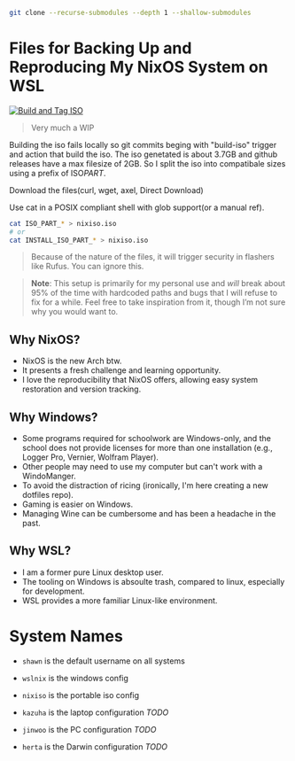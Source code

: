 ```bash
git clone --recurse-submodules --depth 1 --shallow-submodules
```

# Files for Backing Up and Reproducing My NixOS System on WSL

[![Build and Tag ISO](https://github.com/PandeCode/dotnix/actions/workflows/build_iso.yml/badge.svg)](https://github.com/PandeCode/dotnix/actions/workflows/build_iso.yml)

> Very much a WIP

Building the iso fails locally so git commits beging with "build-iso" trigger and action that build the iso.
The iso genetated is about 3.7GB and github releases have a max filesize of 2GB.
So I split the iso into compatibale sizes using a prefix of ISO*PART*.

Download the files(curl, wget, axel, Direct Download)

Use cat in a POSIX compliant shell with glob support(or a manual ref).

```bash
cat ISO_PART_* > nixiso.iso
# or
cat INSTALL_ISO_PART_* > nixiso.iso
```

> Because of the nature of the files, it will trigger security in flashers like Rufus. You can ignore this.

> **Note**: This setup is primarily for my personal use and _will_ break about 95% of the time with hardcoded paths and bugs that I will refuse to fix for a while. Feel free to take inspiration from it, though I’m not sure why you would want to.

## Why NixOS?

- NixOS is the new Arch btw.
- It presents a fresh challenge and learning opportunity.
- I love the reproducibility that NixOS offers, allowing easy system restoration and version tracking.

## Why Windows?

- Some programs required for schoolwork are Windows-only, and the school does not provide licenses for more than one installation (e.g., Logger Pro, Vernier, Wolfram Player).
- Other people may need to use my computer but can't work with a WindoManger.
- To avoid the distraction of ricing (ironically, I'm here creating a new dotfiles repo).
- Gaming is easier on Windows.
- Managing Wine can be cumbersome and has been a headache in the past.

## Why WSL?

- I am a former pure Linux desktop user.
- The tooling on Windows is absoulte trash, compared to linux, especially for development.
- WSL provides a more familiar Linux-like environment.

# System Names

- `shawn` is the default username on all systems
- `wslnix` is the windows config
- `nixiso` is the portable iso config

- `kazuha` is the laptop configuration _TODO_
- `jinwoo` is the PC configuration _TODO_
- `herta` is the Darwin configuration _TODO_

